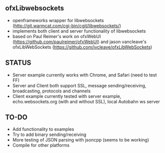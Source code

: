 ofxLibwebsockets
------------
* openframeworks wrapper for libwebsockets (http://git.warmcat.com/cgi-bin/cgit/libwebsockets/) 
* implements both client and server functionality of libwebsockets
* based on Paul Reimer's work on ofxWebUI (https://github.com/paulreimer/ofxWebUI) and jason vancleave's ofxLibWebSockets (https://github.com/jvcleave/ofxLibWebSockets)

STATUS
------------
* Server example currently works with Chrome, and Safari (need to test FF)
* Server and Client both support SSL, message sending/receiving, broadcasting, protocols and channels
* Client example currently tested with server example, echo.websockets.org (with and without SSL), local Autobahn ws server

TO-DO
------------
* Add functionality to examples
* Try to add binary sending/receiving
* More testing of JSON parsing with jsoncpp (seems to be working)
* Compile for other platforms
